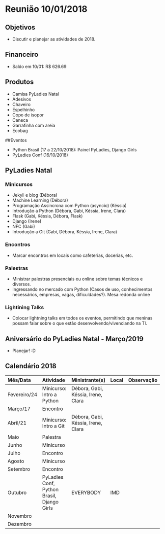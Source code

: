# Reunião 10/01/2018

## Objetivos
- Discutir e planejar as atividades de 2018.

## Financeiro
 - Saldo em 10/01: R$ 626.69

## Produtos
- Camisa PyLadies Natal
- Adesivos
- Chaveiro
- Espelhinho
- Copo de isopor
- Caneca
- Garrafinha com areia
- Ecobag

##Eventos
- Python Brasil (17 a 22/10/2018): Painel PyLadies, Django Girls
- PyLadies Conf (16/10/2018)

## PyLadies Natal

### Minicursos
- Jekyll e blog (Débora)
- Machine Learning (Débora)
- Programação Assíncrona com Python (asyncio) (Késsia)
- Introdução a Python (Débora, Gabi, Késsia, Irene, Clara)
- Flask (Gabi, Késsia, Débora, Flask)
- Django (Irene)
- NFC (Gabi)
- Introdução a Git (Gabi, Débora, Késsia, Irene, Clara)

### Encontros
- Marcar encontros em locais como cafeterias, docerias, etc.

### Palestras
- Ministrar palestras presenciais ou online sobre temas técnicos e diversos.
- Ingressando no mercado com Python (Casos de uso, conhecimentos necessários, empresas, vagas, dificuldades?). Mesa redonda online

### Lightining Talks
- Colocar lightning talks em todos os eventos, permitindo que meninas possam falar sobre o que estão desenvolvendo/vivenciando na TI.

## Aniversário do PyLadies Natal - Março/2019
- Planejar! :D

## Calendário 2018

| Mês/Data     | Atividade | Ministrante(s) | Local | Observação |
| :--- | :--- | :--- | :--- | :--- |
| Fevereiro/24 | Minicurso: Intro a Python  | Débora, Gabi, Késsia, Irene, Clara | | |
| Março/17     | Encontro  |                |       |            |
| Abril/21     | Minicurso: Intro a Git  | Débora, Gabi, Késsia, Irene, Clara | | |
| Maio         | Palestra  |                |       |            |
| Junho        | Minicurso |                |       |            |
| Julho        | Encontro  |                |       |            |
| Agosto       | Minicurso |                |       |            |
| Setembro     | Encontro  |                |       |            |
| Outubro      | PyLadies Conf, Python Brasil, Django Girls | EVERYBODY | IMD | |  
| Novembro     |           |                |       |            |
| Dezembro     |           |                |       |            |
